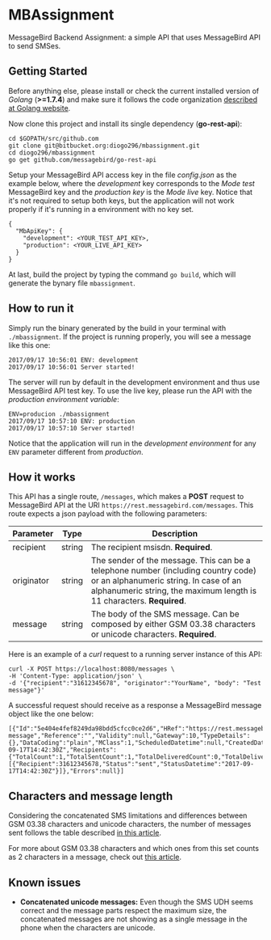 # MBAssignment

MessageBird Backend Assignment: a simple API that uses MessageBird API to send SMSes.

## Getting Started

Before anything else, please install or check the current installed version of *Golang* (**>=1.7.4**) and make sure it follows the code organization [described at Golang website](https://golang.org/doc/code.html#Organization).

Now clone this project and install its single dependency (**go-rest-api**):
```
cd $GOPATH/src/github.com
git clone git@bitbucket.org:diogo296/mbassignment.git
cd diogo296/mbassignment
go get github.com/messagebird/go-rest-api
```

Setup your MessageBird API access key in the file *config.json* as the example below, where the *development* key corresponds to the *Mode test* MessageBird key and the *production key* is the *Mode live* key. Notice that it's not required to setup both keys, but the application will not work properly if it's running in a environment with no key set.
```
{
  "MbApiKey": {
    "development": <YOUR_TEST_API_KEY>,
    "production": <YOUR_LIVE_API_KEY>
  }
}
```

At last, build the project by typing the command `go build`, which will generate the bynary file `mbassignment`.

## How to run it

Simply run the binary generated by the build in your terminal with `./mbassignment`. If the project is running properly, you will see a message like this one:
```
2017/09/17 10:56:01 ENV: development
2017/09/17 10:56:01 Server started!
```

The server will run by default in the development environment and thus use MessageBird API test key. To use the live key, please run the API with the *production environment variable*:
```
ENV=producion ./mbassignment
2017/09/17 10:57:10 ENV: production
2017/09/17 10:57:10 Server started!
```

Notice that the application will run in the *development environment* for any `ENV` parameter different from *production*.

## How it works

This API has a single route, `/messages`, which makes a **POST** request to MessageBird API at the URI `https://rest.messagebird.com/messages`. This route expects a json payload with the following parameters:

| Parameter  | Type   | Description |
|------------|--------|-------------|
| recipient  | string | The recipient msisdn. **Required**. |
| originator | string | The sender of the message. This can be a telephone number (including country code) or an alphanumeric string. In case of an alphanumeric string, the maximum length is 11 characters. **Required**. |
| message    | string | The body of the SMS message. Can be composed by either GSM 03.38 characters or unicode characters. **Required**. |

Here is an example of a *curl* request to a running server instance of this API:
```
curl -X POST https://localhost:8080/messages \
-H 'Content-Type: application/json' \
-d '{"recipient":"31612345678", "originator":"YourName", "body": "Test message"}'
```
A successful request should receive as a response a MessageBird message object like the one below:
```
[{"Id":"5e404e4fef8249da98bdd5cfcc0ce2d6","HRef":"https://rest.messagebird.com/messages/5e404e4fef8249da98bdd5cfcc0ce2d6","Direction":"mt","Type":"sms","Originator":"YourName","Body":"Test message","Reference":"","Validity":null,"Gateway":10,"TypeDetails":{},"DataCoding":"plain","MClass":1,"ScheduledDatetime":null,"CreatedDatetime":"2017-09-17T14:42:30Z","Recipients":{"TotalCount":1,"TotalSentCount":1,"TotalDeliveredCount":0,"TotalDeliveryFailedCount":0,"Items":[{"Recipient":31612345678,"Status":"sent","StatusDatetime":"2017-09-17T14:42:30Z"}]},"Errors":null}]
```

## Characters and message length

Considering the concatenated SMS limitations and differences between GSM 03.38 characters and unicode characters, the number of messages sent follows the table described [in this article](https://support.messagebird.com/hc/en-us/articles/208739745-How-long-is-1-SMS-Message-).

For more about GSM 03.38 characters and which ones from this set counts as 2 characters in a message, check out [this article](https://support.messagebird.com/hc/en-us/articles/208739765-Which-special-characters-count-as-two-characters-in-a-text-message-).

## Known issues

* **Concatenated unicode messages:** Even though the SMS UDH seems correct and the message parts respect the maximum size, the concatenated messages are not showing as a single message in the phone when the characters are unicode.
